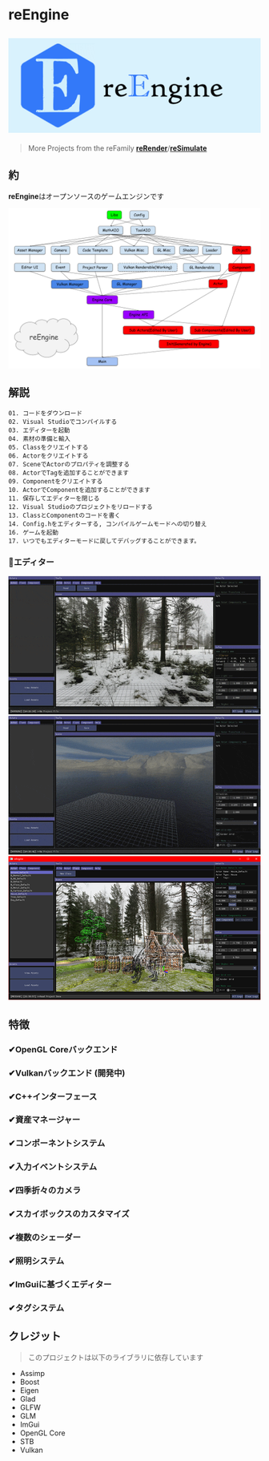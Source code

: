# reEngine
![reEngine](reEngine.png)
---
> More Projects from the reFamily [**reRender**](https://github.com/GZhonghui/reRender)/[**reSimulate**](https://github.com/GZhonghui/reSimulate)

## 約
**reEngine**はオープンソースのゲームエンジンです

![Layout](Layout.png)

## 解説
```
01. コードをダウンロード
02. Visual Studioでコンパイルする
03. エディターを起動
04. 素材の準備と輸入
05. Classをクリエイトする
06. Actorをクリエイトする
07. SceneでActorのプロパティを調整する
08. ActorでTagを追加することができます
09. Componentをクリエイトする
10. ActorでComponentを追加することができます
11. 保存してエディターを閉じる
12. Visual Studioのプロジェクトをリロードする
13. ClassとComponentのコードを書く
14. Config.hをエディターする, コンパイルゲームモードへの切り替え
16. ゲームを起動
17. いつでもエディターモードに戻してデバッグすることができます。
```

### 🚩エディター
![Editor](Editor_01.gif)
![Editor](Editor_02.gif)
![Editor](Editor_03.png)

## 特徴
### ✔OpenGL Coreバックエンド
### ✔Vulkanバックエンド (開発中)
### ✔C++インターフェース
### ✔資産マネージャー
### ✔コンポーネントシステム
### ✔入力イベントシステム
### ✔四季折々のカメラ
### ✔スカイボックスのカスタマイズ
### ✔複数のシェーダー
### ✔照明システム
### ✔ImGuiに基づくエディター
### ✔タグシステム

## クレジット
> このプロジェクトは以下のライブラリに依存しています
* Assimp
* Boost
* Eigen
* Glad
* GLFW
* GLM
* ImGui
* OpenGL Core
* STB
* Vulkan
